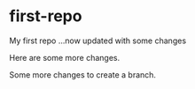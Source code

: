 # first-repo
 My first repo
 ...now updated with some changes

 Here are some more changes.

 Some more changes to create a branch.
